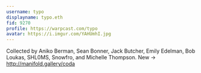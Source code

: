 ```yaml
---
username: typo
displayname: typo.eth
fid: 9270
profile: https://warpcast.com/typo
avatar: https://i.imgur.com/YAHUmhI.jpg
---
```

Collected by Aniko Berman, Sean Bonner, Jack Butcher, Emily Edelman, Bob Loukas, SHL0MS, Snowfro, and Michelle Thompson. New → http://manifold.gallery/coda  
